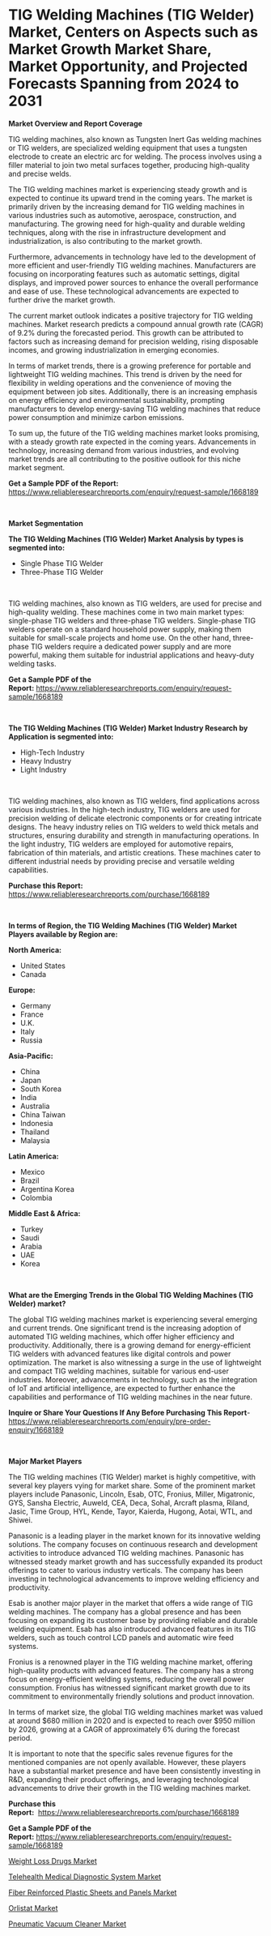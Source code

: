 <p><h1>TIG Welding Machines (TIG Welder) Market, Centers on Aspects such as Market Growth Market Share, Market Opportunity, and Projected Forecasts Spanning from 2024 to 2031</h1></p><p><strong>Market Overview and Report Coverage</strong></p>
<p><p>TIG welding machines, also known as Tungsten Inert Gas welding machines or TIG welders, are specialized welding equipment that uses a tungsten electrode to create an electric arc for welding. The process involves using a filler material to join two metal surfaces together, producing high-quality and precise welds.</p><p>The TIG welding machines market is experiencing steady growth and is expected to continue its upward trend in the coming years. The market is primarily driven by the increasing demand for TIG welding machines in various industries such as automotive, aerospace, construction, and manufacturing. The growing need for high-quality and durable welding techniques, along with the rise in infrastructure development and industrialization, is also contributing to the market growth.</p><p>Furthermore, advancements in technology have led to the development of more efficient and user-friendly TIG welding machines. Manufacturers are focusing on incorporating features such as automatic settings, digital displays, and improved power sources to enhance the overall performance and ease of use. These technological advancements are expected to further drive the market growth.</p><p>The current market outlook indicates a positive trajectory for TIG welding machines. Market research predicts a compound annual growth rate (CAGR) of 9.2% during the forecasted period. This growth can be attributed to factors such as increasing demand for precision welding, rising disposable incomes, and growing industrialization in emerging economies.</p><p>In terms of market trends, there is a growing preference for portable and lightweight TIG welding machines. This trend is driven by the need for flexibility in welding operations and the convenience of moving the equipment between job sites. Additionally, there is an increasing emphasis on energy efficiency and environmental sustainability, prompting manufacturers to develop energy-saving TIG welding machines that reduce power consumption and minimize carbon emissions.</p><p>To sum up, the future of the TIG welding machines market looks promising, with a steady growth rate expected in the coming years. Advancements in technology, increasing demand from various industries, and evolving market trends are all contributing to the positive outlook for this niche market segment.</p></p>
<p><strong>Get a Sample PDF of the Report:</strong> <a href="https://www.reliableresearchreports.com/enquiry/request-sample/1668189">https://www.reliableresearchreports.com/enquiry/request-sample/1668189</a></p>
<p>&nbsp;</p>
<p><strong>Market Segmentation</strong></p>
<p><strong>The TIG Welding Machines (TIG Welder) Market Analysis by types is segmented into:</strong></p>
<p><ul><li>Single Phase TIG Welder</li><li>Three-Phase TIG Welder</li></ul></p>
<p>&nbsp;</p>
<p><p>TIG welding machines, also known as TIG welders, are used for precise and high-quality welding. These machines come in two main market types: single-phase TIG welders and three-phase TIG welders. Single-phase TIG welders operate on a standard household power supply, making them suitable for small-scale projects and home use. On the other hand, three-phase TIG welders require a dedicated power supply and are more powerful, making them suitable for industrial applications and heavy-duty welding tasks.</p></p>
<p><strong>Get a Sample PDF of the Report:</strong>&nbsp;<a href="https://www.reliableresearchreports.com/enquiry/request-sample/1668189">https://www.reliableresearchreports.com/enquiry/request-sample/1668189</a></p>
<p>&nbsp;</p>
<p><strong>The TIG Welding Machines (TIG Welder) Market Industry Research by Application is segmented into:</strong></p>
<p><ul><li>High-Tech Industry</li><li>Heavy Industry</li><li>Light Industry</li></ul></p>
<p>&nbsp;</p>
<p><p>TIG welding machines, also known as TIG welders, find applications across various industries. In the high-tech industry, TIG welders are used for precision welding of delicate electronic components or for creating intricate designs. The heavy industry relies on TIG welders to weld thick metals and structures, ensuring durability and strength in manufacturing operations. In the light industry, TIG welders are employed for automotive repairs, fabrication of thin materials, and artistic creations. These machines cater to different industrial needs by providing precise and versatile welding capabilities.</p></p>
<p><strong>Purchase this Report:</strong>&nbsp; <a href="https://www.reliableresearchreports.com/purchase/1668189">https://www.reliableresearchreports.com/purchase/1668189</a></p>
<p>&nbsp;</p>
<p><strong>In terms of Region, the TIG Welding Machines (TIG Welder) Market Players available by Region are:</strong></p>
<p>
    <p> <strong> North America: </strong>
        <ul>
            <li>United States</li>
            <li>Canada</li>
        </ul>
        </p> 
    <p> <strong> Europe: </strong>
        <ul>
            <li>Germany</li>
            <li>France</li>
            <li>U.K.</li>
            <li>Italy</li>
            <li>Russia</li>
        </ul>
        </p> 
    <p> <strong> Asia-Pacific: </strong>
        <ul>
            <li>China</li>
            <li>Japan</li>
            <li>South Korea</li>
            <li>India</li>
            <li>Australia</li>
            <li>China Taiwan</li>
            <li>Indonesia</li>
            <li>Thailand</li>
            <li>Malaysia</li>
        </ul>
        </p> 
    <p> <strong> Latin America: </strong>
        <ul>
            <li>Mexico</li>
            <li>Brazil</li>
            <li>Argentina Korea</li>
            <li>Colombia</li>
        </ul>
        </p> 
    <p> <strong> Middle East & Africa: </strong>
        <ul>
            <li>Turkey</li>
            <li>Saudi</li>
            <li>Arabia</li>
            <li>UAE</li>
            <li>Korea</li>
        </ul>
    </p>
    </p>
<p>&nbsp;</p>
<p><strong>What are the Emerging Trends in the Global TIG Welding Machines (TIG Welder) market?</strong></p>
<p><p>The global TIG welding machines market is experiencing several emerging and current trends. One significant trend is the increasing adoption of automated TIG welding machines, which offer higher efficiency and productivity. Additionally, there is a growing demand for energy-efficient TIG welders with advanced features like digital controls and power optimization. The market is also witnessing a surge in the use of lightweight and compact TIG welding machines, suitable for various end-user industries. Moreover, advancements in technology, such as the integration of IoT and artificial intelligence, are expected to further enhance the capabilities and performance of TIG welding machines in the near future.</p></p>
<p><strong>Inquire or Share Your Questions If Any Before Purchasing This Report</strong>- <a href="https://www.reliableresearchreports.com/enquiry/pre-order-enquiry/1668189">https://www.reliableresearchreports.com/enquiry/pre-order-enquiry/1668189</a></p>
<p>&nbsp;</p>
<p><strong>Major Market Players</strong></p>
<p><p>The TIG welding machines (TIG Welder) market is highly competitive, with several key players vying for market share. Some of the prominent market players include Panasonic, Lincoln, Esab, OTC, Fronius, Miller, Migatronic, GYS, Sansha Electric, Auweld, CEA, Deca, Sohal, Arcraft plasma, Riland, Jasic, Time Group, HYL, Kende, Tayor, Kaierda, Hugong, Aotai, WTL, and Shiwei. </p><p>Panasonic is a leading player in the market known for its innovative welding solutions. The company focuses on continuous research and development activities to introduce advanced TIG welding machines. Panasonic has witnessed steady market growth and has successfully expanded its product offerings to cater to various industry verticals. The company has been investing in technological advancements to improve welding efficiency and productivity.</p><p>Esab is another major player in the market that offers a wide range of TIG welding machines. The company has a global presence and has been focusing on expanding its customer base by providing reliable and durable welding equipment. Esab has also introduced advanced features in its TIG welders, such as touch control LCD panels and automatic wire feed systems.</p><p>Fronius is a renowned player in the TIG welding machine market, offering high-quality products with advanced features. The company has a strong focus on energy-efficient welding systems, reducing the overall power consumption. Fronius has witnessed significant market growth due to its commitment to environmentally friendly solutions and product innovation.</p><p>In terms of market size, the global TIG welding machines market was valued at around $680 million in 2020 and is expected to reach over $950 million by 2026, growing at a CAGR of approximately 6% during the forecast period.</p><p>It is important to note that the specific sales revenue figures for the mentioned companies are not openly available. However, these players have a substantial market presence and have been consistently investing in R&D, expanding their product offerings, and leveraging technological advancements to drive their growth in the TIG welding machines market.</p></p>
<p><strong>Purchase this Report:</strong>&nbsp;&nbsp;<a href="https://www.reliableresearchreports.com/purchase/1668189">https://www.reliableresearchreports.com/purchase/1668189</a></p>
<p></p>
<p><strong>Get a Sample PDF of the Report:</strong>&nbsp;<a href="https://www.reliableresearchreports.com/enquiry/request-sample/1668189">https://www.reliableresearchreports.com/enquiry/request-sample/1668189</a></p>
<p><p><a href="https://medium.com/@greisdukagjini2014/weight-loss-drugs-market-size-market-outlook-and-market-forecast-2023-to-2030-c05010b39f30">Weight Loss Drugs Market</a></p><p><a href="https://issuu.com/reportprime-2/docs/telehealth-medical-diagnostic-system-market-size-2">Telehealth Medical Diagnostic System Market</a></p><p><a href="https://www.linkedin.com/pulse/fiber-reinforced-plastic-sheets-panels-market-size-reflecting-y2h2e?trackingId=h7QIlIW4EJow%2Bhbt9Bi1EA%3D%3D">Fiber Reinforced Plastic Sheets and Panels Market</a></p><p><a href="https://medium.com/@greisdukagjini2014/orlistat-nbsp-market-focuses-on-market-share-size-and-projected-forecast-till-2030-6ee8525f90c9">Orlistat Market</a></p><p><a href="https://github.com/antony131rp/Market-Research-Report-List-1/blob/main/pneumatic-vacuum-cleaner-market.md">Pneumatic Vacuum Cleaner Market</a></p></p>